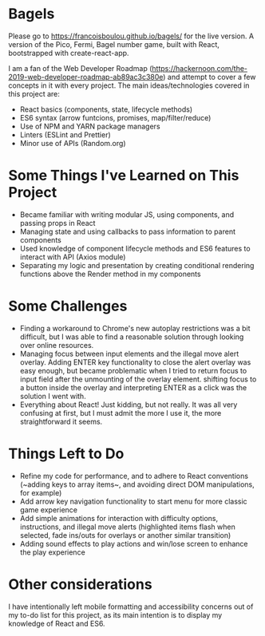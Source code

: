 # Bagels

Please go to https://francoisboulou.github.io/bagels/ for the live version. A version of the Pico, Fermi, Bagel number game, built with React, bootstrapped with create-react-app.

I am a fan of the Web Developer Roadmap (https://hackernoon.com/the-2019-web-developer-roadmap-ab89ac3c380e) and attempt to cover a few concepts in it with every project. The main ideas/technologies covered in this project are:

* React basics (components, state, lifecycle methods)
* ES6 syntax (arrow funtcions, promises, map/filter/reduce)
* Use of NPM and YARN package managers
* Linters (ESLint and Prettier)
* Minor use of APIs (Random.org)


 # Some Things I've Learned on This Project

* Became familiar with writing modular JS, using components, and passing props in React 
* Managing state and using callbacks to pass information to parent components
* Used knowledge of component lifecycle methods and ES6 features to interact with API (Axios module)
* Separating my logic and presentation by creating conditional rendering functions above the Render method in my components

# Some Challenges

* Finding a workaround to Chrome's new autoplay restrictions was a bit difficult, but I was able to find a reasonable solution through looking over online resources. 
* Managing focus between input elements and the illegal move alert overlay. Adding ENTER key functionality to close the alert overlay was easy enough, but became problematic when I tried to return focus to input field after the unmounting of the overlay element. shifting focus to a button inside the overlay and interpreting ENTER as a click was the solution I went with. 
* Everything about React! Just kidding, but not really. It was all very confusing at first, but I must admit the more I use it, the more straightforward it seems. 

# Things Left to Do

* Refine my code for performance, and to adhere to React conventions (~adding keys to array items~, and avoiding direct DOM manipulations, for example)
* Add arrow key navigation functionality to start menu for more classic game experience
* Add simple animations for interaction with difficulty options, instructions, and illegal move alerts (highlighted items flash when selected, fade ins/outs for overlays or another similar transition)
* Adding sound effects to play actions and win/lose screen to enhance the play experience


# Other considerations

I have intentionally left mobile formatting and accessibility concerns out of my to-do list for this project, as its main intention is to display my knowledge of React and ES6.
